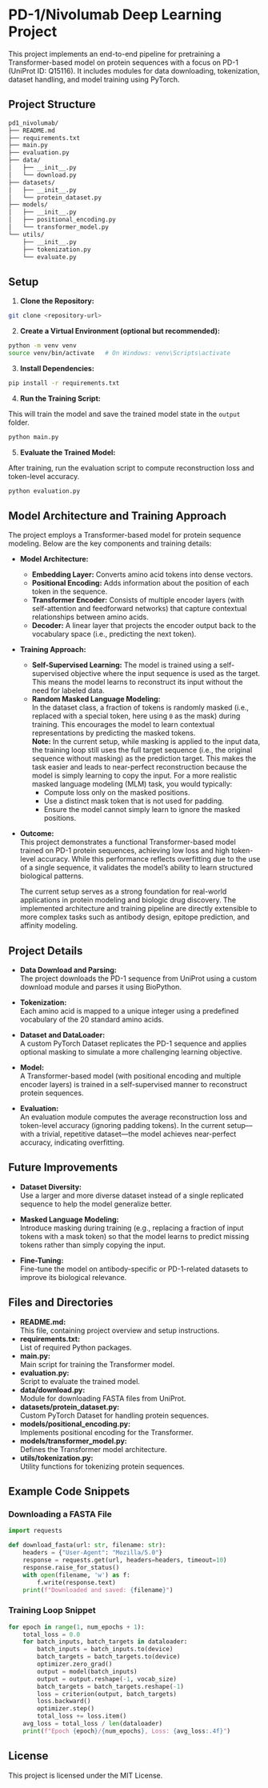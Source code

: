 # PD-1/Nivolumab Deep Learning Project

This project implements an end-to-end pipeline for pretraining a Transformer-based model on protein sequences with a focus on PD-1 (UniProt ID: Q15116). It includes modules for data downloading, tokenization, dataset handling, and model training using PyTorch.

## Project Structure

```bash
pd1_nivolumab/
├── README.md
├── requirements.txt
├── main.py
├── evaluation.py
├── data/
│   ├── __init__.py
│   └── download.py
├── datasets/
│   ├── __init__.py
│   └── protein_dataset.py
├── models/
│   ├── __init__.py
│   ├── positional_encoding.py
│   └── transformer_model.py
└── utils/
    ├── __init__.py
    ├── tokenization.py
    └── evaluate.py
```

## Setup

1. **Clone the Repository:**

```bash
git clone <repository-url>
```

2. **Create a Virtual Environment (optional but recommended):**

```bash
python -m venv venv
source venv/bin/activate   # On Windows: venv\Scripts\activate
```

3. **Install Dependencies:**

```bash
pip install -r requirements.txt
```

4. **Run the Training Script:**

This will train the model and save the trained model state in the `output` folder.

```bash
python main.py
```

5. **Evaluate the Trained Model:**

After training, run the evaluation script to compute reconstruction loss and token-level accuracy.

```bash
python evaluation.py
```

## Model Architecture and Training Approach

The project employs a Transformer-based model for protein sequence modeling. Below are the key components and training details:

- **Model Architecture:**
  - **Embedding Layer:** Converts amino acid tokens into dense vectors.
  - **Positional Encoding:** Adds information about the position of each token in the sequence.
  - **Transformer Encoder:** Consists of multiple encoder layers (with self-attention and feedforward networks) that capture contextual relationships between amino acids.
  - **Decoder:** A linear layer that projects the encoder output back to the vocabulary space (i.e., predicting the next token).

- **Training Approach:**
  - **Self-Supervised Learning:** The model is trained using a self-supervised objective where the input sequence is used as the target. This means the model learns to reconstruct its input without the need for labeled data.
  - **Random Masked Language Modeling:**  
    In the dataset class, a fraction of tokens is randomly masked (i.e., replaced with a special token, here using `0` as the mask) during training. This encourages the model to learn contextual representations by predicting the masked tokens.  
    **Note:** In the current setup, while masking is applied to the input data, the training loop still uses the full target sequence (i.e., the original sequence without masking) as the prediction target. This makes the task easier and leads to near-perfect reconstruction because the model is simply learning to copy the input. For a more realistic masked language modeling (MLM) task, you would typically:
    - Compute loss only on the masked positions.
    - Use a distinct mask token that is not used for padding.
    - Ensure the model cannot simply learn to ignore the masked positions.
  
- **Outcome:**  
  This project demonstrates a functional Transformer-based model trained on PD-1 protein sequences, achieving low loss and high token-level accuracy. While this performance reflects overfitting due to the use of a single sequence, it validates the model’s ability to learn structured biological patterns.

  The current setup serves as a strong foundation for real-world applications in protein modeling and biologic drug discovery. The implemented architecture and training pipeline are directly extensible to more complex tasks such as antibody design, epitope prediction, and affinity modeling.

## Project Details

- **Data Download and Parsing:**  
  The project downloads the PD-1 sequence from UniProt using a custom download module and parses it using BioPython.

- **Tokenization:**  
  Each amino acid is mapped to a unique integer using a predefined vocabulary of the 20 standard amino acids.

- **Dataset and DataLoader:**  
  A custom PyTorch Dataset replicates the PD-1 sequence and applies optional masking to simulate a more challenging learning objective.

- **Model:**  
  A Transformer-based model (with positional encoding and multiple encoder layers) is trained in a self-supervised manner to reconstruct protein sequences.

- **Evaluation:**  
  An evaluation module computes the average reconstruction loss and token-level accuracy (ignoring padding tokens). In the current setup—with a trivial, repetitive dataset—the model achieves near-perfect accuracy, indicating overfitting.

## Future Improvements

- **Dataset Diversity:**  
  Use a larger and more diverse dataset instead of a single replicated sequence to help the model generalize better.

- **Masked Language Modeling:**  
  Introduce masking during training (e.g., replacing a fraction of input tokens with a mask token) so that the model learns to predict missing tokens rather than simply copying the input.

- **Fine-Tuning:**  
  Fine-tune the model on antibody-specific or PD-1-related datasets to improve its biological relevance.

## Files and Directories

- **README.md:**  
  This file, containing project overview and setup instructions.
- **requirements.txt:**  
  List of required Python packages.
- **main.py:**  
  Main script for training the Transformer model.
- **evaluation.py:**  
  Script to evaluate the trained model.
- **data/download.py:**  
  Module for downloading FASTA files from UniProt.
- **datasets/protein_dataset.py:**  
  Custom PyTorch Dataset for handling protein sequences.
- **models/positional_encoding.py:**  
  Implements positional encoding for the Transformer.
- **models/transformer_model.py:**  
  Defines the Transformer model architecture.
- **utils/tokenization.py:**  
  Utility functions for tokenizing protein sequences.

## Example Code Snippets

### Downloading a FASTA File
```python
import requests

def download_fasta(url: str, filename: str):
    headers = {"User-Agent": "Mozilla/5.0"}
    response = requests.get(url, headers=headers, timeout=10)
    response.raise_for_status()
    with open(filename, 'w') as f:
        f.write(response.text)
    print(f"Downloaded and saved: {filename}")
```

### Training Loop Snippet
```python
for epoch in range(1, num_epochs + 1):
    total_loss = 0.0
    for batch_inputs, batch_targets in dataloader:
        batch_inputs = batch_inputs.to(device)
        batch_targets = batch_targets.to(device)
        optimizer.zero_grad()
        output = model(batch_inputs)
        output = output.reshape(-1, vocab_size)
        batch_targets = batch_targets.reshape(-1)
        loss = criterion(output, batch_targets)
        loss.backward()
        optimizer.step()
        total_loss += loss.item()
    avg_loss = total_loss / len(dataloader)
    print(f"Epoch {epoch}/{num_epochs}, Loss: {avg_loss:.4f}")
```

## License

This project is licensed under the MIT License.
